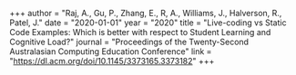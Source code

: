 +++
author = "Raj, A., Gu, P., Zhang, E., R, A., Williams, J., Halverson, R., Patel, J."
date = "2020-01-01"
year = "2020"
title = "Live-coding vs Static Code Examples: Which is better with respect to Student Learning and Cognitive Load?"
journal = "Proceedings of the Twenty-Second Australasian Computing Education Conference"
link = "https://dl.acm.org/doi/10.1145/3373165.3373182"
+++
